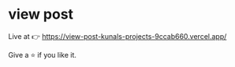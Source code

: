 # view post

Live at 👉 https://view-post-kunals-projects-9ccab660.vercel.app/

Give a ⭐ if you like it.
